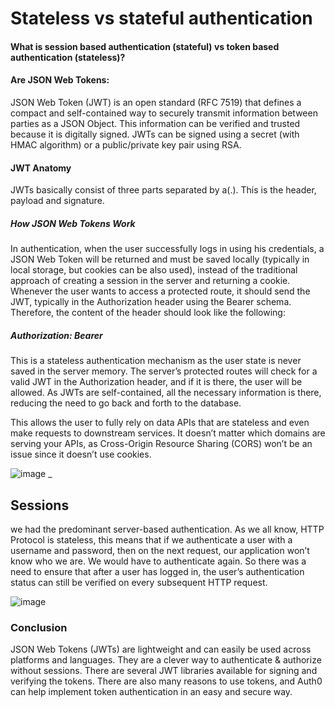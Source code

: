 # Stateless vs stateful authentication


#### What is session based authentication (stateful) vs token based authentication (stateless)?

####   Are JSON Web Tokens:
JSON Web Token (JWT) is an open standard (RFC 7519) that defines a compact and self-contained way to securely transmit information between parties as a JSON Object. This information can be verified and trusted because it is digitally signed. JWTs can be signed using a secret (with HMAC algorithm) or a public/private key pair using RSA.

#### JWT Anatomy
JWTs basically consist of three parts separated by a(.). This is the header, payload and signature.
##### How JSON Web Tokens Work
In authentication, when the user successfully logs in using his credentials, a JSON Web Token will be returned and must be saved locally (typically in local storage, but cookies can be also used), instead of the traditional approach of creating a session in the server and returning a cookie.
Whenever the user wants to access a protected route, it should send the JWT, typically in the Authorization header using the Bearer schema. Therefore, the content of the header should look like the following:

##### Authorization: Bearer <token>

This is a stateless authentication mechanism as the user state is never saved in the server memory. The server’s protected routes will check for a valid JWT in the Authorization header, and if it is there, the user will be allowed. As JWTs are self-contained, all the necessary information is there, reducing the need to go back and forth to the database.

This allows the user to fully rely on data APIs that are stateless and even make requests to downstream services. It doesn’t matter which domains are serving your APIs, as Cross-Origin Resource Sharing (CORS) won’t be an issue since it doesn’t use cookies.

![image](https://i.imgur.com/OCD5AJB.png)
_




## Sessions

 we had the predominant server-based authentication. As we all know, HTTP Protocol is stateless, this means that if we authenticate a user with a username and password, then on the next request, our application won’t know who we are. We would have to authenticate again. So there was a need to ensure that after a user has logged in, the user’s authentication status can still be verified on every subsequent HTTP request.

 ![image](https://i.imgur.com/cGa7eQn.png)


















 ### Conclusion
JSON Web Tokens (JWTs) are lightweight and can easily be used across platforms and languages. They are a clever way to authenticate & authorize without sessions. There are several JWT libraries available for signing and verifying the tokens. There are also many reasons to use tokens, and Auth0 can help implement token authentication in an easy and secure way.
